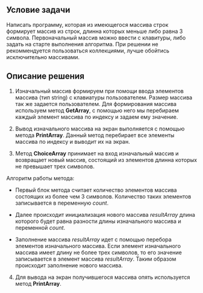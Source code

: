 ## Условие задачи 
Написать программу, которая из имеющегося массива строк формирует массив из строк, длинна которых меньше либо равна 3 символа. Первоначальный массив можно ввести с клавитуры, либо задать на старте выполнения алгоритма. При решении не рекоммендуется пользоваться коллекциями, лучше обойтись исключительно массивами.

## Описание решения

1. Изначальный массив формируем при помощи ввода элементов массива (тип string) с клавиатуры пользователем. Размер массива так же задается пользователем. Для формирования массива используем метод **GetArray**, с помощью него мы перебираем каждый элемент массива по индексу и задаем ему значение.

2. Вывод изначального массива на экран выполняется с помощью метода **PrintArray**. Данный метод перебирает все элементы массива по индексу и выводит их на экран.

3. Метод **ChoiceArray** принимает на вход изначальный массив и возвращает новый массив, состоящий из элементов длинна которых не превышает трех символов.

Алгоритм работы метода:

* Первый блок метода считает количество элементов массива состоящих из более чем 3 символов. Количество таких элементов записывается в переменную *count*.
 
* Далее происходит инициализация нового массива *resultArray* длина которого будет равна разности длины изначального массива и переменной *count*.

* Заполнение массива *resultArray* идет с помощью перебора элементов изначального массива. Если элемент изначального массива имеет длину не более трех символов, то его значение записывается в элемент массива *resultArray*. Таким образом происходит заполнение нового массива.

4. Для вывода на экран получившегося массива опять используется метод **PrintArray**.
